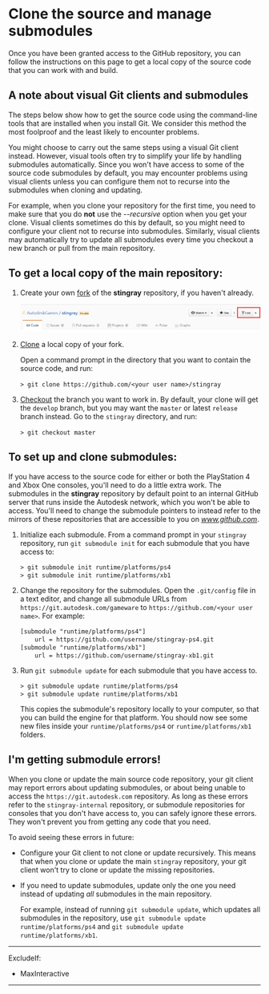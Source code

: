 # Clone the source and manage submodules

Once you have been granted access to the GitHub repository, you can follow the instructions on this page to get a local copy of the source code that you can work with and build.

## A note about visual Git clients and submodules

The steps below show how to get the source code using the command-line tools that are installed when you install Git. We consider this method the most foolproof and the least likely to encounter problems.

You might choose to carry out the same steps using a visual Git client instead. However, visual tools often try to simplify your life by handling submodules automatically. Since you won't have access to some of the source code submodules by default, you may encounter problems using visual clients unless you can configure them not to recurse into the submodules when cloning and updating.

For example, when you clone your repository for the first time, you need to make sure that you do **not** use the *--recursive* option when you get your clone. Visual clients sometimes do this by default, so you might need to configure your client not to recurse into submodules. Similarly, visual clients may automatically try to update all submodules every time you checkout a new branch or pull from the main repository.

## To get a local copy of the main repository:

1.	Create your own [fork](https://help.github.com/articles/fork-a-repo/) of the **stingray** repository, if you haven't already.

	![Create a fork](../../../images/fork.png)

2.	[Clone](https://help.github.com/articles/cloning-a-repository/) a local copy of your fork.

	Open a command prompt in the directory that you want to contain the source code, and run:

	`> git clone https://github.com/<your user name>/stingray`

3.	[Checkout](https://git-scm.com/docs/git-checkout) the branch you want to work in. By default, your clone will get the `develop` branch, but you may want the `master` or latest `release` branch instead. Go to the `stingray` directory, and run:

	`> git checkout master`

## To set up and clone submodules:

If you have access to the source code for either or both the PlayStation 4 and Xbox One consoles, you'll need to do a little extra work. The submodules in the **stingray** repository by default point to an internal GitHub server that runs inside the Autodesk network, which you won't be able to access. You'll need to change the submodule pointers to instead refer to the mirrors of these repositories that are accessible to you on *www.github.com*.

1.	Initialize each submodule. From a command prompt in your `stingray` repository, run `git submodule init` for each submodule that you have access to:

	~~~{nohighlight}
	> git submodule init runtime/platforms/ps4
	> git submodule init runtime/platforms/xb1
	~~~

2.	Change the repository for the submodules. Open the `.git/config` file in a text editor, and change all submodule URLs from `https://git.autodesk.com/gameware` to `https://github.com/<your user name>`. For example:

	~~~{ini}
	[submodule "runtime/platforms/ps4"]
		url = https://github.com/username/stingray-ps4.git
	[submodule "runtime/platforms/xb1"]
		url = https://github.com/username/stingray-xb1.git
	~~~

3.	Run `git submodule update` for each submodule that you have access to.

	~~~{nohighlight}
	> git submodule update runtime/platforms/ps4
	> git submodule update runtime/platforms/xb1
	~~~

	This copies the submodule's repository locally to your computer, so that you can build the engine for that platform. You should now see some new files inside your `runtime/platforms/ps4` or `runtime/platforms/xb1` folders.

## I'm getting submodule errors!

When you clone or update the main source code repository, your git client may report errors about updating submodules, or about being unable to access the `https://git.autodesk.com` repository. As long as these errors refer to the `stingray-internal` repository, or submodule repositories for consoles that you don't have access to, you can safely ignore these errors. They won't prevent you from getting any code that you need.

To avoid seeing these errors in future:

-	Configure your Git client to not clone or update recursively. This means that when you clone or update the main `stingray` repository, your git client won't try to clone or update the missing repositories.

-	If you need to update submodules, update only the one you need instead of updating *all* submodules in the main repository.

	For example, instead of running `git submodule update`, which updates all submodules in the repository, use `git submodule update runtime/platforms/ps4` and `git submodule update runtime/platforms/xb1`.

---
ExcludeIf:
-	MaxInteractive
---
